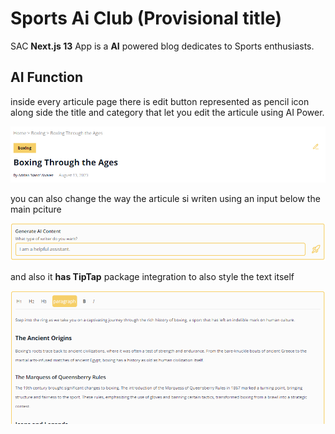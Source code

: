 # Sports Ai Club (Provisional title)

SAC **Next.js 13** App is a **AI** powered blog dedicates to Sports enthusiasts.

## AI Function
inside every articule page there is edit button represented as pencil icon along side the title and category that let you edit the articule using AI Power.

![Ai Pencil](https://github.com/N4N1T0/hosted-assets/blob/main/Ai%20Pencil.png)

you can also change the way the articule si writen using an input below the main pciture

![Ai Writer](https://github.com/N4N1T0/hosted-assets/blob/main/Ai%20Writer.png)

and also it **has TipTap** package integration to also style the text itself

![TipTap bar](https://github.com/N4N1T0/hosted-assets/blob/main/tiptap.png)